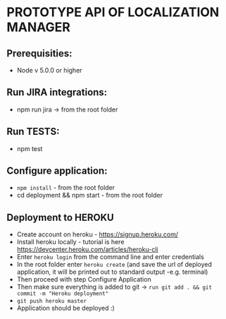 # PROTOTYPE API OF LOCALIZATION MANAGER

## Prerequisities:
- Node v 5.0.0 or higher

## Run JIRA integrations:
- npm run jira -> from the root folder

## Run TESTS:
- npm test

## Configure application:
- `npm install` - from the root folder
- cd deployment && npm start - from the root folder

## Deployment to HEROKU
- Create account on heroku - https://signup.heroku.com/
- Install heroku locally - tutorial is here https://devcenter.heroku.com/articles/heroku-cli
- Enter `heroku login` from the command line and enter credentials
- In the root folder enter `heroku create` (and save the url of deployed application, it will be printed out to standard output -e.g. terminal)
- Then proceed with step Configure Application
- Then make sure everything is added to git -> `run git add . && git commit -m "Heroku deployment"`
- `git push heroku master`
- Application should be deployed :)
